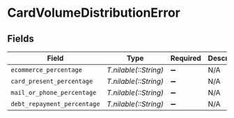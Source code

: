 # CardVolumeDistributionError


## Fields

| Field                       | Type                        | Required                    | Description                 |
| --------------------------- | --------------------------- | --------------------------- | --------------------------- |
| `ecommerce_percentage`      | *T.nilable(::String)*       | :heavy_minus_sign:          | N/A                         |
| `card_present_percentage`   | *T.nilable(::String)*       | :heavy_minus_sign:          | N/A                         |
| `mail_or_phone_percentage`  | *T.nilable(::String)*       | :heavy_minus_sign:          | N/A                         |
| `debt_repayment_percentage` | *T.nilable(::String)*       | :heavy_minus_sign:          | N/A                         |